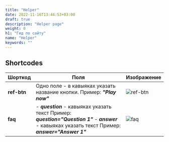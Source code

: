```yaml
---
title: "Helper"
date: 2022-11-16T13:44:53+03:00
draft: true
description: "Helper page"
weight: 0
h1: "Гид по сайту"
name: "Helper"
keywords: ""
---
```


## Shortcodes

| Шорткод | Поля | Изображение |
----------| -----| ----------- |
**ref-btn** | Одно поле - в кавыяках указать название кнопки. Пример: ***"Play now"*** | ![ref-btn](https://api.monosnap.com/file/download?id=OHAj1KYSdaaiU9eT1N08ZS1PdIYI7P)
**faq** | - ***question*** - кавыяках указать текст  Пример: ***question="Question 1"*** - ***answer*** - кавыяках указать текст  Пример: ***answer="Answer 1"*** | ![faq](https://api.monosnap.com/file/download?id=GaSh0r4ZARfpBAgtsBIrnWUtANFooL)